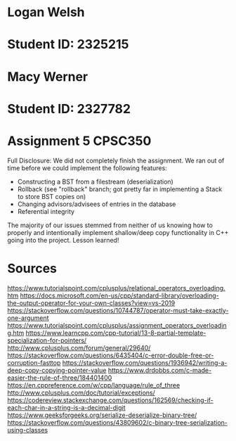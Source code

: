 # Logan Welsh
# Student ID: 2325215
# Macy Werner
# Student ID: 2327782
# Assignment 5 CPSC350

Full Disclosure: We did not completely finish the assignment. We ran out of time before we could implement the following features:
* Constructing a BST from a filestream (deserialization)
* Rollback (see "rollback" branch; got pretty far in implementing a Stack to store BST copies on)
* Changing advisors/advisees of entries in the database
* Referential integrity

The majority of our issues stemmed from neither of us knowing how to properly and intentionally implement shallow/deep copy functionality in C++ going into the project. Lesson learned!

# Sources
https://www.tutorialspoint.com/cplusplus/relational_operators_overloading.htm
https://docs.microsoft.com/en-us/cpp/standard-library/overloading-the-output-operator-for-your-own-classes?view=vs-2019
https://stackoverflow.com/questions/10744787/operator-must-take-exactly-one-argument
https://www.tutorialspoint.com/cplusplus/assignment_operators_overloading.htm
https://www.learncpp.com/cpp-tutorial/13-8-partial-template-specialization-for-pointers/
http://www.cplusplus.com/forum/general/29640/
https://stackoverflow.com/questions/6435404/c-error-double-free-or-corruption-fasttop
https://stackoverflow.com/questions/1936942/writing-a-deep-copy-copying-pointer-value
https://www.drdobbs.com/c-made-easier-the-rule-of-three/184401400
https://en.cppreference.com/w/cpp/language/rule_of_three
http://www.cplusplus.com/doc/tutorial/exceptions/
https://codereview.stackexchange.com/questions/162569/checking-if-each-char-in-a-string-is-a-decimal-digit
https://www.geeksforgeeks.org/serialize-deserialize-binary-tree/
https://stackoverflow.com/questions/43809602/c-binary-tree-serialization-using-classes

